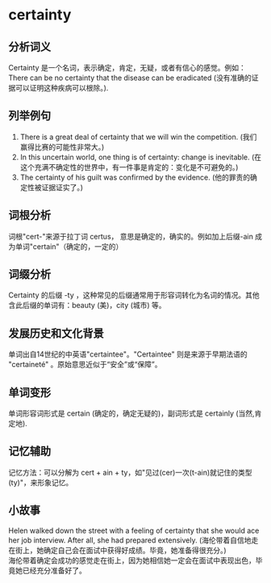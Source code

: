 # certainty

## 分析词义

  

Certainty 是一个名词，表示确定，肯定，无疑，或者有信心的感觉。例如：There can be no certainty that the disease can be eradicated (没有准确的证据可以证明这种疾病可以根除。).

  

## 列举例句

  

1.  There is a great deal of certainty that we will win the competition. (我们赢得比赛的可能性非常大。)
2.  In this uncertain world, one thing is of certainty: change is inevitable. (在这个充满不确定性的世界中，有一件事是肯定的：变化是不可避免的。)
3.  The certainty of his guilt was confirmed by the evidence. (他的罪责的确定性被证据证实了。)

  

## 词根分析

  

词根"cert-"来源于拉丁词 certus， 意思是确定的，确实的。例如加上后缀-ain 成为单词"certain"（确定的，一定的）

  

## 词缀分析

  

Certainty 的后缀 -ty ，这种常见的后缀通常用于形容词转化为名词的情况。其他含此后缀的单词有：beauty (美)，city (城市) 等。

  

## 发展历史和文化背景

  

单词出自14世纪的中英语"certaintee"。"Certaintee" 则是来源于早期法语的 "certaineté" 。原始意思近似于“安全”或“保障”。

  

## 单词变形

  

单词形容词形式是 certain (确定的，确定无疑的)，副词形式是 certainly (当然,肯定地).

  

## 记忆辅助

  

记忆方法：可以分解为 cert + ain + ty，如"见过(cer)一次(t-ain)就记住的类型(ty)"，来形象记忆。

  

## 小故事

  

Helen walked down the street with a feeling of certainty that she would ace her job interview. After all, she had prepared extensively. (海伦带着自信地走在街上，她确定自己会在面试中获得好成绩。毕竟，她准备得很充分。)  
海伦带着确定会成功的感觉走在街上，因为她相信她一定会在面试中表现出色，毕竟她已经充分准备好了。

